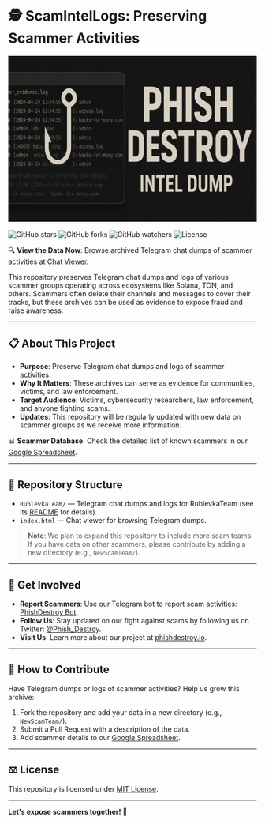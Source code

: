 # 🕵️ ScamIntelLogs: Preserving Scammer Activities

<img src="https://github.com/phishdestroy/ScamIntelLogs/raw/main/baner.png" alt="ScamIntelLogs Banner" width="800">

![GitHub stars](https://img.shields.io/github/stars/phishdestroy/ScamIntelLogs?style=social)
![GitHub forks](https://img.shields.io/github/forks/phishdestroy/ScamIntelLogs?style=social)
![GitHub watchers](https://img.shields.io/github/watchers/phishdestroy/ScamIntelLogs?style=social)
![License](https://img.shields.io/badge/license-MIT-blue)

🔍 **View the Data Now**: Browse archived Telegram chat dumps of scammer activities at [Chat Viewer](https://phishdestroy.github.io/ScamIntelLogs).

This repository preserves Telegram chat dumps and logs of various scammer groups operating across ecosystems like Solana, TON, and others. Scammers often delete their channels and messages to cover their tracks, but these archives can be used as evidence to expose fraud and raise awareness.

---

## 📋 About This Project
- **Purpose**: Preserve Telegram chat dumps and logs of scammer activities.
- **Why It Matters**: These archives can serve as evidence for communities, victims, and law enforcement.
- **Target Audience**: Victims, cybersecurity researchers, law enforcement, and anyone fighting scams.
- **Updates**: This repository will be regularly updated with new data on scammer groups as we receive more information.

📊 **Scammer Database**: Check the detailed list of known scammers in our [Google Spreadsheet](https://docs.google.com/spreadsheets/d/197KolORgHAv_W7Nai0yAIQugPUZPONr3sf1IdcbDU9s/edit?gid=1691335422#gid=1691335422).

---

## 📁 Repository Structure
- `RublevkaTeam/` — Telegram chat dumps and logs for RublevkaTeam (see its [README](RublevkaTeam/README.md) for details).
- `index.html` — Chat viewer for browsing Telegram dumps.

> **Note**: We plan to expand this repository to include more scam teams. If you have data on other scammers, please contribute by adding a new directory (e.g., `NewScamTeam/`).

---

## 📢 Get Involved
- **Report Scammers**: Use our Telegram bot to report scam activities: [PhishDestroy Bot](https://t.me/PhishDestroy_bot).  
- **Follow Us**: Stay updated on our fight against scams by following us on Twitter: [@Phish_Destroy](https://x.com/Phish_Destroy).  
- **Visit Us**: Learn more about our project at [phishdestroy.io](https://www.phishdestroy.io/).

---

## 🤝 How to Contribute
Have Telegram dumps or logs of scammer activities? Help us grow this archive:
1. Fork the repository and add your data in a new directory (e.g., `NewScamTeam/`).
2. Submit a Pull Request with a description of the data.
3. Add scammer details to our [Google Spreadsheet](https://docs.google.com/spreadsheets/d/197KolORgHAv_W7Nai0yAIQugPUZPONr3sf1IdcbDU9s/edit?gid=1691335422#gid=1691335422).

---

## ⚖️ License
This repository is licensed under [MIT License](LICENSE).

---

**Let's expose scammers together! 🚨**
